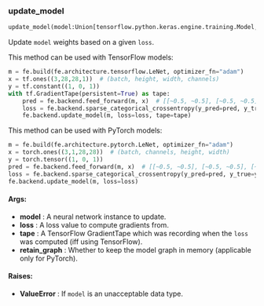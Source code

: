

### update_model
```python
update_model(model:Union[tensorflow.python.keras.engine.training.Model, torch.nn.modules.module.Module], loss:Union[tensorflow.python.framework.ops.Tensor, torch.Tensor], tape:Union[tensorflow.python.eager.backprop.GradientTape, NoneType]=None, retain_graph:bool=True)
```
Update `model` weights based on a given `loss`.

This method can be used with TensorFlow models:
```python
m = fe.build(fe.architecture.tensorflow.LeNet, optimizer_fn="adam")
x = tf.ones((3,28,28,1))  # (batch, height, width, channels)
y = tf.constant((1, 0, 1))
with tf.GradientTape(persistent=True) as tape:
    pred = fe.backend.feed_forward(m, x)  # [[~0.5, ~0.5], [~0.5, ~0.5], [~0.5, ~0.5]]
    loss = fe.backend.sparse_categorical_crossentropy(y_pred=pred, y_true=y)  # ~2.3
    fe.backend.update_model(m, loss=loss, tape=tape)
```

This method can be used with PyTorch models:
```python
m = fe.build(fe.architecture.pytorch.LeNet, optimizer_fn="adam")
x = torch.ones((3,1,28,28))  # (batch, channels, height, width)
y = torch.tensor((1, 0, 1))
pred = fe.backend.feed_forward(m, x)  # [[~0.5, ~0.5], [~0.5, ~0.5], [~0.5, ~0.5]]
loss = fe.backend.sparse_categorical_crossentropy(y_pred=pred, y_true=y)  # ~2.3
fe.backend.update_model(m, loss=loss)
```


#### Args:

* **model** :  A neural network instance to update.
* **loss** :  A loss value to compute gradients from.
* **tape** :  A TensorFlow GradientTape which was recording when the `loss` was computed (iff using TensorFlow).
* **retain_graph** :  Whether to keep the model graph in memory (applicable only for PyTorch).

#### Raises:

* **ValueError** :  If `model` is an unacceptable data type.